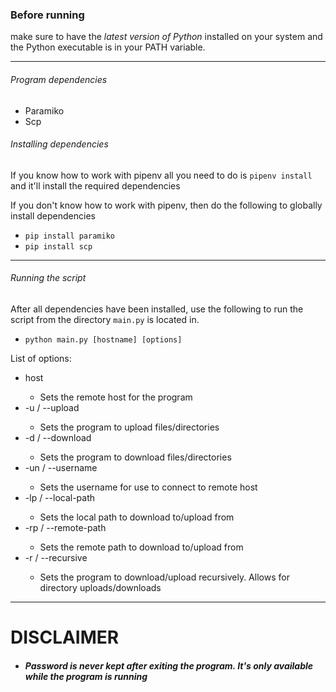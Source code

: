<h3>Before running</h3>
make sure to have the <i> latest version of Python</i> installed on your system and the Python executable is in your
PATH variable.

<hr>

<h6>Program dependencies</h6>
<ul>
    <li>Paramiko</li>
    <li>Scp</li>
</ul>

<h6>Installing dependencies</h6>
<p>If you know how to work with pipenv all you need to do is
<code>pipenv install</code> and it'll install the required dependencies</p>
<p>If you don't know how to work with pipenv, then do the following to globally install dependencies</p>
<ul>
    <li><code>pip install paramiko</code></li>
    <li><code>pip install scp</code></li>
</ul>

<hr>

<h6>Running the script</h6>
<p>After all dependencies have been installed,
use the following to run the script from the directory
<code>main.py</code> is located in.</p>
<ul><li><code>python main.py [hostname] [options]</code></li></ul>
<p>List of options:</p>
<ul>
    <li>host</li>
    <ul><li>Sets the remote host for the program</li></ul>
    <li>-u / --upload</li>
    <ul><li>Sets the program to upload files/directories</li></ul>
    <li>-d / --download</li>
    <ul><li>Sets the program to download files/directories</li></ul>
    <li>-un / --username</li>
    <ul><li>Sets the username for use to connect to remote host</li></ul>
    <li>-lp / --local-path</li>
    <ul><li>Sets the local path to download to/upload from</li></ul>
    <li>-rp / --remote-path</li>
    <ul><li>Sets the remote path to download to/upload from</li></ul>
    <li>-r / --recursive</li>
    <ul><li>Sets the program to download/upload recursively. Allows for directory uploads/downloads</li></ul>
</ul>

<hr>
<h1>DISCLAIMER</h1>

<ul>
    <li>
        <h5>Password is never kept after exiting the program. It's only available while the program is running</h5>
    </li>
</ul>

